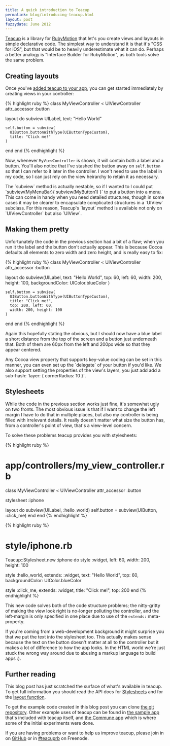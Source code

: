 ```yaml
---
title: A quick introduction to Teacup
permalink: blog/introducing-teacup.html
layout: post
fuzzydate: June 2012
---
```


[Teacup](https://github.com/rubymotion/teacup) is a library for
[RubyMotion](http://rubymotion.com/) that let's you create views and layouts in simple
declarative code. The simplest way to understand it is that it's "CSS for iOS", but that
would be to heavily underestimate what it can do. Perhaps a better analogy is "Interface
Builder for RubyMotion", as both tools solve the same problem.

Creating layouts
----------------

Once you've [added teacup to your app](https://github.com/rubymotion/teacup#installation),
you can get started immediately by creating views in your controller:

{% highlight ruby %}
class MyViewController < UIViewController
  attr_accessor :button

  layout do
    subview UILabel,
      text: "Hello World"

    self.button = subview(
      UIButton.buttonWithType(UIButtonTypeCustom),
      title: "Click me!"
    )
  end
end
{% endhighlight %}

Now, whenever `MyViewController` is shown, it will contain both a label and a button.
You'll also notice that I've stashed the button away on `self.button` so that I can refer
to it later in the controller. I won't need to use the label in my code, so I can just
rely on the view heirarchy to retain it as necessary.

<aside>The `subview` method is actually nestable, so if I wanted to I could put
`subview(MyMenuBar){ subview(MyButton1) }` to put a button into a menu. This can come in
handy when you need detailed structures, though in some cases it may be clearer to
encapsulate complicated structures in a `UIView` subclass. For this reason, Teacup's
`layout` method is available not only on `UIViewController` but also `UIView`.</aside>

Making them pretty
------------------

Unfortunately the code in the previous section had a bit of a flaw; when you run it the
label and the button don't actually appear. This is because Cocoa defaults all elements to
zero width and zero height, and is really easy to fix:

{% highlight ruby %}
class MyViewController < UIViewController
  attr_accessor :button

  layout do
    subview(UILabel,
      text: "Hello World",
      top: 60, left: 60,
      width: 200, height: 100,
      backgroundColor: UIColor.blueColor
    )

    self.button = subview(
      UIButton.buttonWithType(UIButtonTypeCustom),
      title: "Click me!",
      top: 200, left: 60,
      width: 200, height: 100
    )
  end
end
{% endhighlight %}

Again this hopefully stating the obvious, but I should now have a blue label a short
distance from the top of the screen and a button just underneath that. Both of them are
60px from the left and 200px wide so that they appear centered.

<aside>Any Cocoa view property that supports key-value coding can be set in this manner,
you can even set up the `delegate` of your button if you'd like. We also support setting
the properties of the view's layers, you just add add a sub-hash:
`layer: { cornerRadius: 10 }`.</aside>

Stylesheets
-----------

While the code in the previous section works just fine, it's somewhat ugly on two fronts.
The most obvious issue is that if I want to change the left margin I have to do that in
multiple places, but also my controller is being filled with irrelevant details. It really
doesn't matter what size the button has, from a controller's point of view, that's a
view-level concern.

To solve these problems teacup provides you with stylesheets:

{% highlight ruby %}
# app/controllers/my_view_controller.rb
class MyViewController < UIViewController
  attr_accessor :button

  stylesheet :iphone

  layout do
    subview(UILabel, :hello_world)
    self.button = subview(UIButton, :click_me)
  end
end
{% endhighlight %}

{% highlight ruby %}
# style/iphone.rb
Teacup::Stylesheet.new :iphone do
  style :widget,
    left: 60,
    width: 200,
    height: 100

  style :hello_world, extends: :widget,
    text: "Hello World",
    top: 60,
    backgroundColor: UIColor.blueColor

  style :click_me, extends: :widget,
    title: "Click me!",
    top: 200
end
{% endhighlight %}

This new code solves both of the code structure problems; the nitty-gritty of making the
view look right is no-longer polluting the controller, and the left-margin is only
specified in one place due to use of the `extends:` meta-property.

<aside>If you're coming from a web-development background it might surprise you that we
put the text into the stylesheet too. This actually makes sense because the text on the
button doesn't matter at all to the controller but it makes a lot of difference to how
the app looks. In the HTML world we're just stuck the wrong way around due to abusing a
markup language to build apps :).</aside>

Further reading
---------------

This blog post has just scratched the surface of what's available in teacup. To get full
information you should read the API docs for
[Stylesheets](http://rdoc.info/github/rubymotion/teacup/master/Teacup/Stylesheet) and for
the [layout function](http://rdoc.info/github/rubymotion/teacup/master/Teacup/Layout).

To get the example code created in this blog post you can clone [the git
repository](https://github.com/ConradIrwin/introducing-teacup). Other example uses of
teacup can be found in [the sample
app](https://github.com/rubymotion/teacup/tree/master/app) that's included with teacup
itself, and [the Commune app](https://github.com/ConradIrwin/Commune) which is where some
of the initial experiments were done.

If you are having problems or want to help us improve teacup, please join in on
[GitHub](https://github.com/rubymotion/teacup) or in
[#teacuprb](irc://irc.freenode.net#teacuprb) on Freenode.
